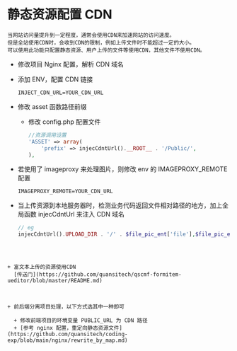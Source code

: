# 静态资源配置 CDN

```text
当网站访问量提升到一定程度，通常会使用CDN来加速网站的访问速度。
但是全站使用CDN时，会收到CDN的限制，例如上传文件时不能超过一定的大小。
可以使用此功能只配置静态资源、用户上传的文件等使用CDN，其他文件不使用CDN。
```



+ 修改项目 Nginx 配置，解析 CDN 域名
  
+ 添加 ENV，配置 CDN 链接
  
  ```env
  INJECT_CDN_URL=YOUR_CDN_URL
  ```
  
  
  
+ 修改 asset 函数路径前缀
  
  + 修改 config.php 配置文件
  
    ```php
    //资源调用设置
    'ASSET' => array(
        'prefix' => injecCdntUrl().__ROOT__ . '/Public/',
    ),
    ```
  
    
  
+ 若使用了 imageproxy 来处理图片，则修改 env 的 IMAGEPROXY_REMOTE 配置

  ```env
  IMAGEPROXY_REMOTE=YOUR_CDN_URL
  ```

  

+ 当上传资源到本地服务器时，检测业务代码返回文件相对路径的地方，加上全局函数 injecCdntUrl 来注入 CDN 域名
  
  ```php
  // eg
  injecCdntUrl().UPLOAD_DIR . '/' . $file_pic_ent['file'],$file_pic_ent['title']
```
  
  
  
+ 富文本上传的资源使用CDN
  [传送门](https://github.com/quansitech/qscmf-formitem-ueditor/blob/master/README.md)

  
  
+ 前后端分离项目处理，以下方式选其中一种即可
  
  + 修改前端项目的环境变量 PUBLIC_URL 为 CDN 路径
  + [参考 nginx 配置，重定向静态资源文件](https://github.com/quansitech/coding-exp/blob/main/nginx/rewrite_by_map.md)
